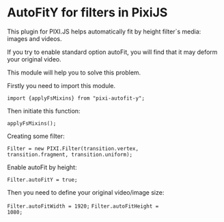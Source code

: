 # AutoFitY for filters in PixiJS

This plugin for PIXI.JS helps automatically fit by height filter`s media: images and videos.

If you try to enable standard option autoFit, you will find that it may deform your original video.

This module will help you to solve this problem.

Firstly you need to import this module.

<code>import {applyFsMixins} from "pixi-autofit-y";</code>

Then initiate this function:

<code>applyFsMixins();</code>

Creating some filter:

<code>Filter = new PIXI.Filter(transition.vertex, transition.fragment, transition.uniform);</code>

Enable autoFit by height:

<code>Filter.autoFitY = true;</code>

Then you need to define your original video/image size:

<code>Filter.autoFitWidth = 1920;</code>
<code>Filter.autoFitHeight = 1080;</code>
